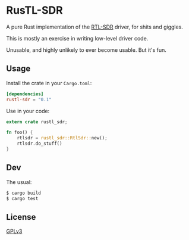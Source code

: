 # RusTL-SDR

A pure Rust implementation of the [RTL-SDR](https://github.com/osmocom/rtl-sdr/) driver, for shits and giggles.

This is mostly an exercise in writing low-level driver code.

Unusable, and highly unlikely to ever become usable. But it's fun.

## Usage

Install the crate in your `Cargo.toml`:

```toml
[dependencies]
rustl-sdr = "0.1"
```

Use in your code:

```rust
extern crate rustl_sdr;

fn foo() {
    rtlsdr = rustl_sdr::RtlSdr::new();
    rtlsdr.do_stuff()
}
```

## Dev

The usual:

```bash
$ cargo build
$ cargo test
```

## License

[GPLv3](LICENSE)
